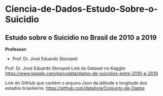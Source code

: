 # Ciencia-de-Dados-Estudo-Sobre-o-Suicidio
<h2>Estudo sobre o Suicídio no Brasil de 2010 a 2019</h2>

**Professor:**<br/>
* Prof. Dr. José Eduardo Storopoli<br/>

Prof. Dr. José Eduardo Storopoli
Link do Dataset no Kaggle:
https://www.kaggle.com/psicodata/dados-de-suicidios-entre-2010-e-2019

Link do GitHub que contém o arquivo Json da latitude e longitude dos estados brasileiros:
https://github.com/datalivre/Conjunto-de-Dados
